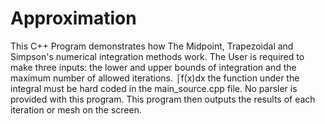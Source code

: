# Approximation

 This C++ Program demonstrates how The Midpoint, Trapezoidal and Simpson's numerical integration methods work.
 The User is required to make three inputs: the lower and upper bounds of integration and the maximum number of allowed iterations.
 ⌠f(x)dx the function under the integral must be hard coded in the main_source.cpp file. No parsler is provided with this program.
 This program then outputs the results of each iteration or mesh on the screen.
